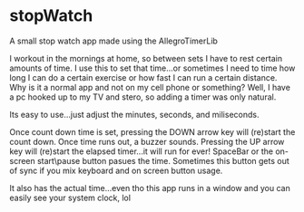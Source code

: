 # stopWatch
A small stop watch app made using the AllegroTimerLib 

I workout in the mornings at home, so between sets I have to rest certain amounts of time. I use this to set that time...or 
sometimes I need to time how long I can do a certain exercise or how fast I can run a certain distance. 
Why is it a normal app and not on my cell phone or something? Well, I have a pc hooked up to my TV and stero, so adding a timer
was only natural.

Its easy to use...just adjust the minutes, seconds, and miliseconds. 

Once count down time is set, pressing the DOWN arrow key will (re)start the count down. Once time runs out, a buzzer sounds.
Pressing the UP arrow key will (re)start the elapsed timer...it will run for ever!
SpaceBar or the on-screen start\pause button  pasues the time. Sometimes this button gets out of sync if you mix keyboard and on screen button usage.

It also has the actual time...even tho this app runs in a window and you can easily see your system clock, lol
